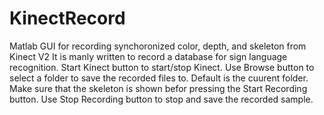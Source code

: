 # KinectRecord
Matlab GUI for recording synchoronized color, depth, and skeleton from Kinect V2
It is manly written to record a database for sign language recognition.
Start Kinect button to start/stop Kinect.
Use Browse button to select a folder to save the recorded files to. Default is the cuurent folder.
Make sure that the skeleton is shown befor pressing the Start Recording button.
Use Stop Recording button to stop and save the recorded sample.
